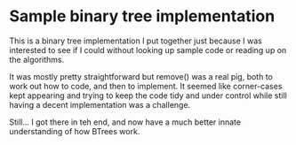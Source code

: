 Sample binary tree implementation
=================================

This is a binary tree implementation I put together just because I was interested to see if I could without looking up
sample code or reading up on the algorithms.

It was mostly pretty straightforward but remove() was a real pig, both to work out how to code, and then to implement.
It seemed like corner-cases kept appearing and trying to keep the code tidy and under control while still having a
decent implementation was a challenge.

Still... I got there in teh end, and now have a much better innate understanding of how BTrees work.
